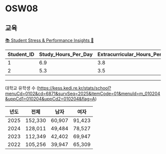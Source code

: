 # OSW08

## 교육
[📚 Student Stress & Performance Insights 🌟](https://www.kaggle.com/code/sulaniishara/student-stress-performance-insights)

| Student_ID | Study_Hours_Per_Day | Extracurricular_Hours_Per_Day | Sleep_Hours_Per_Day | Social_Hours_Per_Day | Physical_Activity_Hours_Per_Day | GPA  | Stress_Level |
|-------------|---------------------|--------------------------------|----------------------|----------------------|----------------------------------|------|---------------|
| 1 | 6.9 | 3.8 | 8.7 | 2.8 | 1.8 | 2.99 | Moderate |
| 2 | 5.3 | 3.5 | 8.0 | 4.2 | 3.0 | 2.75 | Low |

-------------------------------------

대학교 유학생 수 (https://kess.kedi.re.kr/stats/school?menuCd=0102&cd=6871&survSeq=2025&itemCode=01&menuId=m_010204&uppCd1=010204&uppCd2=010204&flag=A)

| 년도 | 전체 | 남자 | 여자 |
|------|------|------|------| 
| 2025 | 152,330 | 60,907 | 91,423 | 
| 2024 | 128,011 | 49,484 | 78,527 |
| 2023 | 112,349 | 42,402 | 69,947 |
| 2022 | 105,256 | 39,947 | 65,309 |